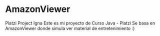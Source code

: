 # AmazonViewer
Platzi Project Igna
Este es mi proyecto de Curso Java - Platzi 
Se basa en AmazonViewer donde simula ver material de entretenimiento :)
